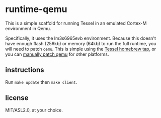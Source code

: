 # runtime-qemu

This is a simple scaffold for running Tessel in an emulated Cortex-M environment in Qemu.

Specifically, it uses the lm3s6965evb environment. Because this doesn't have enough flash (256kb) or memory (64kb) to run the full runtime, you will need to patch `qemu`. This is simple using the [Tessel homebrew tap](https://github.com/tessel/homebrew-tools), or you can [manually patch qemu](https://github.com/tessel/homebrew-tools/blob/master/qemu.rb#L47) for other platforms.

## instructions

Run `make update` then `make client`.

## license

MIT/ASL2.0, at your choice.